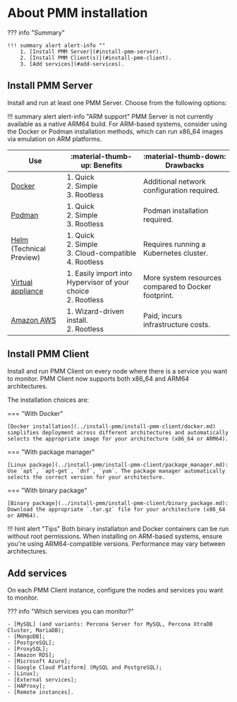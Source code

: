 # About PMM installation

??? info "Summary"

    !!! summary alert alert-info ""
        1. [Install PMM Server](#install-pmm-server).
        2. [Install PMM Client(s)](#install-pmm-client).
        3. [Add services](#add-services).

## Install PMM Server

Install and run at least one PMM Server. Choose from the following options:

!!! summary alert alert-info "ARM support"
     PMM Server is not currently available as a native ARM64 build. For ARM-based systems, consider using the Docker or Podman installation methods, which can run x86_64 images via emulation on ARM platforms.


| Use | :material-thumb-up: **Benefits** | :material-thumb-down: **Drawbacks**|
|---|---|---
| [Docker](../install-pmm/install-pmm-server/baremetal/docker/index.md) | 1. Quick<br>2. Simple<br> 3. Rootless |  Additional network configuration required.
| [Podman](../install-pmm/install-pmm-server/baremetal/podman/index.md) | 1. Quick<br>2. Simple<br>3. Rootless | Podman installation required.
| [Helm](../install-pmm/install-pmm-server/baremetal/helm/index.md) (Technical Preview) | 1. Quick<br>2. Simple<br>3. Cloud-compatible <br> 4. Rootless| Requires running a Kubernetes cluster.
| [Virtual appliance](../install-pmm/install-pmm-server/baremetal/virtual/index.md)  | 1. Easily import into Hypervisor of your choice <br> 2. Rootless| More system resources compared to Docker footprint.
| [Amazon AWS](../install-pmm/install-pmm-server/aws/aws.md) | 1. Wizard-driven install. <br>  2. Rootless| Paid, incurs infrastructure costs.

## Install PMM Client

Install and run PMM Client on every node where there is a service you want to monitor. PMM Client now supports both x86_64 and ARM64 architectures.

The installation choices are:

=== "With Docker"

    [Docker installation](../install-pmm/install-pmm-client/docker.md) simplifies deployment across different architectures and automatically selects the appropriate image for your architecture (x86_64 or ARM64).

=== "With package manager"

    [Linux package](../install-pmm/install-pmm-client/package_manager.md): Use `apt`, `apt-get`, `dnf`, `yum`. The package manager automatically selects the correct version for your architecture.

=== "With binary package"

    [Binary package](../install-pmm/install-pmm-client/binary_package.md): Download the appropriate `.tar.gz` file for your architecture (x86_64 or ARM64).


!!! hint alert "Tips"
    Both binary installation and Docker containers can be run without root permissions. When installing on ARM-based systems, ensure you're using ARM64-compatible versions. Performance may vary between architectures.

## Add services

On each PMM Client instance, configure the nodes and services you want to monitor. 

??? info "Which services you can monitor?"

    - [MySQL] (and variants: Percona Server for MySQL, Percona XtraDB Cluster, MariaDB);
    - [MongoDB];
    - [PostgreSQL];
    - [ProxySQL];
    - [Amazon RDS];
    - [Microsoft Azure];
    - [Google Cloud Platform] (MySQL and PostgreSQL);
    - [Linux];
    - [External services];
    - [HAProxy];
    - [Remote instances].

[MySQL]: install-pmm/install-pmm-client/connect-database/mysql.md
[MongoDB]: install-pmm/install-pmm-client/connect-database/mongodb.md
[PostgreSQL]: install-pmm/install-pmm-client/connect-database/postgresql.md
[ProxySQL]: install-pmm/install-pmm-client/connect-database/proxysql.md
[Amazon RDS]: install-pmm/install-pmm-client/connect-database/aws.md
[Microsoft Azure]: install-pmm/install-pmm-client/connect-database/azure.md
[Google Cloud Platform]: install-pmm/install-pmm-client/connect-database/google.md
[Linux]: install-pmm/install-pmm-client/connect-database/linux.md
[External services]: install-pmm-client/connect-database/external.md
[HAProxy]: install-pmm/install-pmm-client/connect-database/haproxy.md
[Remote instances]: install-pmm/install-pmm-client/connect-database/remote.md
[dashboards]: use/dashboards-panels/index.md
[Helm]: install-pmm/install-pmm-server/baremetal/helm/index.md
[virtual appliance]: install-pmm/install-pmm-server/baremetal/virtual/index.md
[Amazon AWS]: install-pmm/install-pmm-server/aws/aws.md
[Easy install]: install-pmm/install-pmm-server/baremetal/docker/easy-install.md
